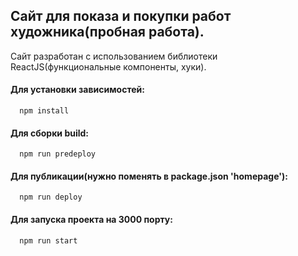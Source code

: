 ## Сайт для показа и покупки работ художника(пробная работа). 
Сайт разработан с использованием библиотеки ReactJS(функциональные компоненты, хуки).
  



#### Для установки зависимостей:
      npm install
      
#### Для сборки build:
      npm run predeploy
       
#### Для публикации(нужно поменять в package.json 'homepage'):
      npm run deploy
      
#### Для запуска проекта на 3000 порту:
      npm run start
      
      
